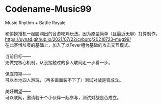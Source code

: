 # Codename-Music99
Music Rhythm + Battle Royale
<br/>
<br/>
和偷摸搭机一起脑洞出的音游吃鸡玩法。因为原型简单（且最近无聊）打算制作。
<br/>
https://uynad.github.io/2021/07/22/cyborg/20210723-mug99/
<br/>
在此赛博垃圾的基础上，加入了以Fever槽为基础的攻击交互模式。
<br/>
<br/>
当前目标——<br/>
先做完核心机制，从没接触过的多人联网走一步看一步。
<br/>
<br/>
保底预期——<br/>
可以本地四人游玩，（再多画面装不下了）测试对战是否成立。
<br/>
<br/>
美好期望——<br/>
可以联网，邀请若干个小伙伴一起参与，测试对战是否成立。
